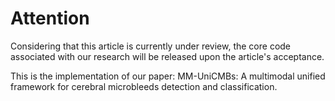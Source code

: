 # Attention
Considering that this article is currently under review, the core code associated with our research will be released upon the article's acceptance.

This is the implementation of our paper: MM-UniCMBs: A multimodal unified framework for cerebral microbleeds detection and classification.
